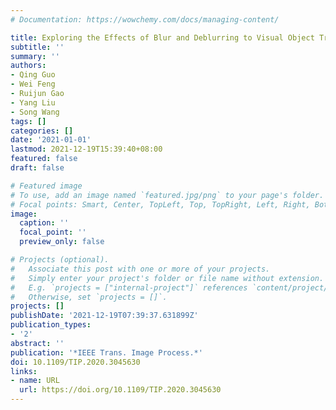 ```yaml
---
# Documentation: https://wowchemy.com/docs/managing-content/

title: Exploring the Effects of Blur and Deblurring to Visual Object Tracking
subtitle: ''
summary: ''
authors:
- Qing Guo
- Wei Feng
- Ruijun Gao
- Yang Liu
- Song Wang
tags: []
categories: []
date: '2021-01-01'
lastmod: 2021-12-19T15:39:40+08:00
featured: false
draft: false

# Featured image
# To use, add an image named `featured.jpg/png` to your page's folder.
# Focal points: Smart, Center, TopLeft, Top, TopRight, Left, Right, BottomLeft, Bottom, BottomRight.
image:
  caption: ''
  focal_point: ''
  preview_only: false

# Projects (optional).
#   Associate this post with one or more of your projects.
#   Simply enter your project's folder or file name without extension.
#   E.g. `projects = ["internal-project"]` references `content/project/deep-learning/index.md`.
#   Otherwise, set `projects = []`.
projects: []
publishDate: '2021-12-19T07:39:37.631899Z'
publication_types:
- '2'
abstract: ''
publication: '*IEEE Trans. Image Process.*'
doi: 10.1109/TIP.2020.3045630
links:
- name: URL
  url: https://doi.org/10.1109/TIP.2020.3045630
---
```

